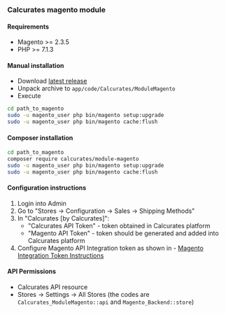 ### Calcurates magento module

#### Requirements
- Magento >= 2.3.5
- PHP >= 7.1.3

#### Manual installation
- Download [latest release](https://github.com/calcurates/module-magento/releases/latest)
- Unpack archive to `app/code/Calcurates/ModuleMagento`
- Execute
```bash
cd path_to_magento
sudo -u magento_user php bin/magento setup:upgrade
sudo -u magento_user php bin/magento cache:flush
```

#### Composer installation
```bash
cd path_to_magento
composer require calcurates/module-magento
sudo -u magento_user php bin/magento setup:upgrade
sudo -u magento_user php bin/magento cache:flush
```

#### Configuration instructions
1. Login into Admin
1. Go to "Stores -> Configuration -> Sales -> Shipping Methods"
1. In "Calcurates [by Calcurates]":
    - "Calcurates API Token" - token obtained in Calcurates platform
    -  "Magento API Token" - token should be generated and added into Calcurates platform
1. Configure Magento API Integration token as shown in - [Magento Integration Token Instructions](https://devdocs.magento.com/guides/v2.3/get-started/authentication/gs-authentication-token.html)


#### API Permissions
- Calcurates API resource
- Stores → Settings → All Stores (the codes are `Calcurates_ModuleMagento::api` and `Magento_Backend::store`)
